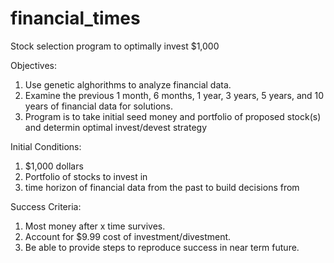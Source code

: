 # financial_times
Stock selection program to optimally invest $1,000

Objectives:
1. Use genetic alghorithms to analyze financial data. 
2. Examine the previous 1 month, 6 months, 1 year, 3 years, 5 years, and 10 years of financial data for solutions. 
3. Program is to take initial seed money and portfolio of proposed stock(s) and determin optimal invest/devest strategy

Initial Conditions:
1. $1,000 dollars
2. Portfolio of stocks to invest in
3. time horizon of financial data from the past to build decisions from

Success Criteria:
1. Most money after x time survives. 
2. Account for $9.99 cost of investment/divestment.
3. Be able to provide steps to reproduce success in near term future.
